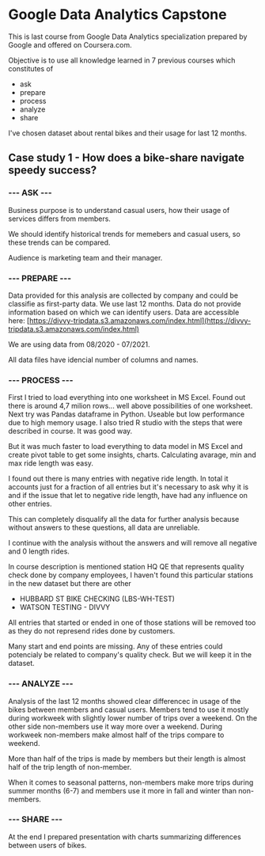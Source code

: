 # Google Data Analytics Capstone

This is last course from Google Data Analytics specialization prepared by Google and offered on Coursera.com.

Objective is to use all knowledge learned in 7 previous courses which constitutes of  

* ask
* prepare
* process
* analyze
* share

I've chosen dataset about rental bikes and their usage for last 12 months.

## Case study 1 - How does a bike-share navigate speedy success?

### --- ASK ---

Business purpose is to understand casual users, how their usage of services differs from members.

We should identify historical trends for memebers and casual users, so these trends can be compared.

Audience is marketing team and their manager.

### --- PREPARE ---  

Data provided for this analysis are collected by company and could be classifie as first-party data. We use last 12 months. Data do not provide information based on which we can identify users. Data are accessible here: [https://divvy-tripdata.s3.amazonaws.com/index.html](https://divvy-tripdata.s3.amazonaws.com/index.html)  

We are using data from 08/2020 - 07/2021.

All data files have idencial number of columns and names.

### --- PROCESS ---  

First I tried to load everything into one worksheet in MS Excel. Found out there is around 4,7 milion rows... well above possibilities of one worksheet.
Next try was Pandas dataframe in Python. Useable but low performance due to high memory usage. I also tried R studio with the steps that were described in course. It was good way.

But it was much faster to load everything to data model in MS Excel and create pivot table to get some insights, charts. Calculating avarage, min and max ride length was easy.

I found out there is many entries with negative ride length. In total it accounts just for a fraction of all entries but it's necessary to ask why it is and if the issue that let to negative ride length, have had any influence on other entries.

This can completely disqualify all the data for further analysis because without answers to these questions, all data are unreliable.

I continue with the analysis without the answers and will remove all negative and 0 length rides.

In course description is mentioned station HQ QE that represents quality check done by company employees, I haven't found this particular stations in the new dataset but there are other

* HUBBARD ST BIKE CHECKING (LBS-WH-TEST)
* WATSON TESTING - DIVVY

All entries that started or ended in one of those stations will be removed too as they do not represend rides done by customers.

Many start and end points are missing. Any of these entries could potencialy be related to company's quality check. But we will keep it in the dataset.

### --- ANALYZE ---  

Analysis of the last 12 months showed clear differencec in usage of the bikes between members and casual users. Members tend to use it mostly during workweek with slightly lower number of trips over a weekend. On the other side non-members use it way more over a weekend. During workweek non-members make almost half of the trips compare to weekend.

More than half of the trips is made by members but their length is almost half of the trip length of non-member.

When it comes to seasonal patterns, non-members make more trips during summer months (6-7) and members use it more in fall and winter than non-members.

### --- SHARE ---

At the end I prepared presentation with charts summarizing differences between users of bikes.
